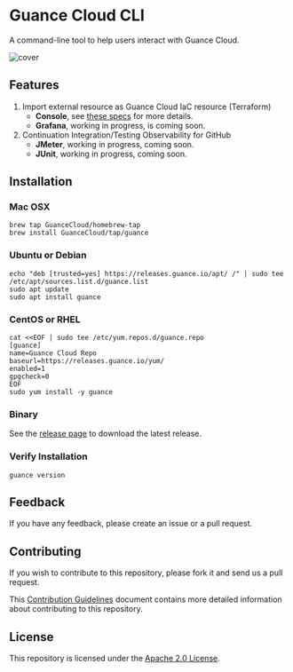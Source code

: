 # Guance Cloud CLI

A command-line tool to help users interact with Guance Cloud.

![cover](./artwork/cover.png)

## Features

1. Import external resource as Guance Cloud IaC resource (Terraform)
    * **Console**, see [these specs](specs/iac/import.spec.md) for more details.
    * **Grafana**, working in progress, is coming soon.
2. Continuation Integration/Testing Observability for GitHub
    * **JMeter**, working in progress, coming soon.
    * **JUnit**, working in progress, coming soon.

## Installation

### Mac OSX

```shell
brew tap GuanceCloud/homebrew-tap
brew install GuanceCloud/tap/guance
```

### Ubuntu or Debian

```shell
echo "deb [trusted=yes] https://releases.guance.io/apt/ /" | sudo tee /etc/apt/sources.list.d/guance.list
sudo apt update
sudo apt install guance
```

### CentOS or RHEL

```shell
cat <<EOF | sudo tee /etc/yum.repos.d/guance.repo
[guance]
name=Guance Cloud Repo
baseurl=https://releases.guance.io/yum/
enabled=1
gpgcheck=0
EOF
sudo yum install -y guance
```

### Binary
See the [release page](https://github.com/GuanceCloud/guance-cli/releases) to download the latest release.

### Verify Installation

```shell
guance version
```

## Feedback

If you have any feedback, please create an issue or a pull request.

## Contributing

If you wish to contribute to this repository, please fork it and send us a pull request.

This [Contribution Guidelines](https://guance.io/contribution-guide/) document contains more detailed information about contributing to this repository.

## License

This repository is licensed under the [Apache 2.0 License](./LICENSE).


